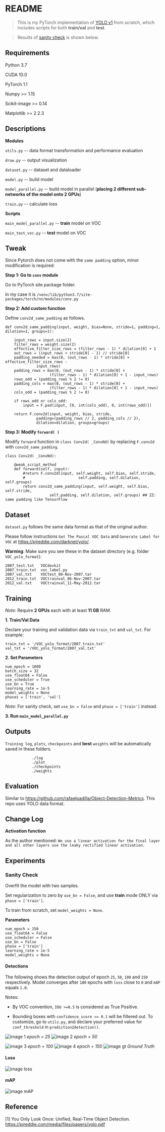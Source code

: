 # README

>This is my PyTorch implementation of 
[YOLO v1](https://pjreddie.com/media/files/papers/yolo.pdf) from scratch, which includes scripts for both 
**train/val** and **test**. 

>Results of [sanity check](#Sanity-Check) is shown below.

## Requirements
Python 3.7

CUDA 10.0

PyTorch 1.1

Numpy >= 1.15

Scikit-image >= 0.14

Matplotlib >= 2.2.3

## Descriptions

**Modules**

`utils.py` -- data format transformation and performance evaluation

`draw.py` -- output visualization

`dataset.py` -- dataset and dataloader

`model.py` -- build model 

`model_parallel.py` -- build model in parallel 
(**placing 2 different sub-networks of the model onto 2 GPUs**)

`train.py` -- calculate loss

**Scripts**

`main_model_parallel.py` -- **train** model on VOC  

`main_test_voc.py` -- **test** model on VOC





## Tweak

Since Pytorch does not come with the `same padding` option, minor modification is required:

**Step 1: Go to `conv` module**

Go to PyTorch site package folder.

In my case it is
`/venv/lib/python3.7/site-packages/torch/nn/modules/conv.py`


**Step 2: Add custom function**

Define `conv2d_same_padding` as follows.
    
    def conv2d_same_padding(input, weight, bias=None, stride=1, padding=1, dilation=1, groups=1):

        input_rows = input.size(2)
        filter_rows = weight.size(2)
        effective_filter_size_rows = (filter_rows - 1) * dilation[0] + 1
        out_rows = (input_rows + stride[0] - 1) // stride[0]
        padding_needed = max(0, (out_rows - 1) * stride[0] + effective_filter_size_rows -
                  input_rows)
        padding_rows = max(0, (out_rows - 1) * stride[0] +
                        (filter_rows - 1) * dilation[0] + 1 - input_rows)
        rows_odd = (padding_rows % 2 != 0)
        padding_cols = max(0, (out_rows - 1) * stride[0] +
                        (filter_rows - 1) * dilation[0] + 1 - input_rows)
        cols_odd = (padding_rows % 2 != 0)

        if rows_odd or cols_odd:
            input = F.pad(input, [0, int(cols_odd), 0, int(rows_odd)])

        return F.conv2d(input, weight, bias, stride,
                  padding=(padding_rows // 2, padding_cols // 2),
                  dilation=dilation, groups=groups)

**Step 3: Modify `forward( )`**

Modify `forward` function in `class Conv2d( _ConvNd)` by replacing `F.conv2d` with `conv2d_same_padding`.

    class Conv2d( _ConvNd):

        @weak_script_method
        def forward(self, input):
            #return F.conv2d(input, self.weight, self.bias, self.stride,
            #                        self.padding, self.dilation, self.groups)
            return conv2d_same_padding(input, self.weight, self.bias, self.stride,
                        self.padding, self.dilation, self.groups) ## ZZ: same padding like TensorFlow    

## Dataset
`dataset.py` follows the same data format as that of the original author.

Please follow instructions `Get The Pascal VOC Data` and `Generate Label for VOC` at
 https://pjreddie.com/darknet/yolo/.
 
**Warning**: Make sure you see these in the dataset directory (e.g. folder `VOC_yolo_format`):

    2007_test.txt   VOCdevkit
    2007_train.txt  voc_label.py
    2007_val.txt    VOCtest_06-Nov-2007.tar
    2012_train.txt  VOCtrainval_06-Nov-2007.tar
    2012_val.txt    VOCtrainval_11-May-2012.tar


## Training


*Note:* Require **2 GPUs** each with at least **11 GB** RAM.

**1. Train/Val Data**

Declare your training and validation data via `train_txt` and `val_txt`.
For example:

    train_txt = '/VOC_yolo_format/2007_train.txt'
    val_txt = '/VOC_yolo_format/2007_val.txt'

**2. Set Parameters**

    num_epoch = 1000
    batch_size = 32
    use_float64 = False
    use_scheduler = True
    use_bn = True
    learning_rate = 1e-5
    model_weights = None
    phases = ['train', 'val']

*Note*: For sanity check, set `use_bn = False` and `phase = ['train']` instead.

**3. Run `main_model_parallel.py`**

## Outputs
`Training log`, `plots`, `checkpoints` and **best** `weights` will be automatically saved in these folders.

                ./log
                ./plot
                ./checkpoints
                ./weights

## Evaluation
Similar to
https://github.com/rafaelpadilla/Object-Detection-Metrics. This repo uses YOLO data format.


## Change Log
**Activation function**

As the author mentioned:
``We use a linear activation for the final layer and all other layers use the leaky
rectified linear activation.``


## Experiments
### Sanity Check
Overfit the model with two samples. 

Set regularization to zero by `use_bn = False`, and use **train** mode ONLY via `phase = ['train']`.

To train from scratch, set `model_weights = None`.

**Parameters**
    
    num_epoch = 150
    use_float64 = False
    use_scheduler = False
    use_bn = False
    phase = ['train']
    learning_rate = 1e-5
    model_weights = None   

#### Detections

The following shows the detection output of epoch `25`, `50`, `100` and `150` respectively. 
Model converges after `100` epochs with `loss` close to `0` and `mAP` equals `1.0`.

Notes:

* By VOC convention, `IOU >=0.5` is considered as True Positive.

* Bounding boxes with `confidence_score <= 0.1` will be filtered out.
To customize, go to `utils.py`, and declare your preferred value for `conf_threshold` in `prediction2detection()`.

![image 1](./det_2008_000008_ep=25.png) *epoch = 25*
![image 2](./det_2008_000008_ep=50.png) *epoch = 50*

![image 3](./det_2008_000008_ep=100.png) *epoch = 100*
![image 4](./det_2008_000008_ep=150.png) *epoch = 150*
![image gt](./det_2008_000008_gt.png) *Ground Truth*

#### Loss

![image loss](./loss_history_lr=1e-05_ep=150_wo.png) 

#### mAP

![image mAP](./mAP_history_lr=1e-05_ep=150_wo.png) 



## Reference
[1] You Only Look Once: Unified, Real-Time Object Detection. https://pjreddie.com/media/files/papers/yolo.pdf




